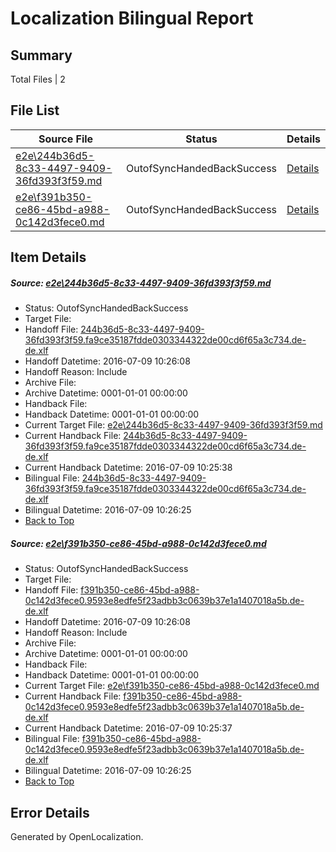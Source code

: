 # <a name='report-top'></a> Localization Bilingual Report

## Summary
 Total Files | 2

## File List
 Source File | Status | Details 
 ----------- | ------ | ------- 
 [e2e\244b36d5-8c33-4497-9409-36fd393f3f59.md](https://github.com/OpenLocalizationTestOrg/oltest/blob/b1a8e08f27080398978d5ddb516e51c824b76b92/e2e/244b36d5-8c33-4497-9409-36fd393f3f59.md) | OutofSyncHandedBackSuccess | [Details](#a466077c874c510cd1bf2deab5c128b1cc654afb2)
 [e2e\f391b350-ce86-45bd-a988-0c142d3fece0.md](https://github.com/OpenLocalizationTestOrg/oltest/blob/b1a8e08f27080398978d5ddb516e51c824b76b92/e2e/f391b350-ce86-45bd-a988-0c142d3fece0.md) | OutofSyncHandedBackSuccess | [Details](#e92ad22262248ff8dd64070588579293f8efe1873)

## Item Details
##### <a name='a466077c874c510cd1bf2deab5c128b1cc654afb2'></a> Source: [e2e\244b36d5-8c33-4497-9409-36fd393f3f59.md](https://github.com/OpenLocalizationTestOrg/oltest/blob/b1a8e08f27080398978d5ddb516e51c824b76b92/e2e/244b36d5-8c33-4497-9409-36fd393f3f59.md)
* Status: OutofSyncHandedBackSuccess
* Target File: 
* Handoff File: [244b36d5-8c33-4497-9409-36fd393f3f59.fa9ce35187fdde0303344322de00cd6f65a3c734.de-de.xlf](https://github.com/OpenLocalizationTestOrg/olhandoff-e2e/blob/63cd002a6211383222537d724dac14ef846c591a/ol-handoff/OpenLocalizationTestOrg/oltest-dede-fly/ci/ht/244b36d5-8c33-4497-9409-36fd393f3f59.fa9ce35187fdde0303344322de00cd6f65a3c734.de-de.xlf)
* Handoff Datetime: 2016-07-09 10:26:08
* Handoff Reason: Include
* Archive File: 
* Archive Datetime: 0001-01-01 00:00:00
* Handback File: 
* Handback Datetime: 0001-01-01 00:00:00
* Current Target File: [e2e\244b36d5-8c33-4497-9409-36fd393f3f59.md](https://github.com/OpenLocalizationTestOrg/oltest-dede-fly/blob/6f90f717c8e9e08481958b89fa7527ca6a5975cd/e2e/244b36d5-8c33-4497-9409-36fd393f3f59.md)
* Current Handback File: [244b36d5-8c33-4497-9409-36fd393f3f59.fa9ce35187fdde0303344322de00cd6f65a3c734.de-de.xlf](https://github.com/OpenLocalizationTestOrg/olhandback-e2e/blob/2b3a3e095ed4a4348ed1b205f5203441ef751bc9/ol-handback/OpenLocalizationTestOrg/oltest-dede-fly/ci/ht/244b36d5-8c33-4497-9409-36fd393f3f59.fa9ce35187fdde0303344322de00cd6f65a3c734.de-de.xlf)
* Current Handback Datetime: 2016-07-09 10:25:38
* Bilingual File: [244b36d5-8c33-4497-9409-36fd393f3f59.fa9ce35187fdde0303344322de00cd6f65a3c734.de-de.xlf](https://github.com/OpenLocalizationTestOrg/olhandback-e2e/blob/2b3a3e095ed4a4348ed1b205f5203441ef751bc9/ol-handback/OpenLocalizationTestOrg/oltest-dede-fly/ci/ht/244b36d5-8c33-4497-9409-36fd393f3f59.fa9ce35187fdde0303344322de00cd6f65a3c734.de-de.xlf)
* Bilingual Datetime: 2016-07-09 10:26:25
* [Back to Top](#report-top)

##### <a name='e92ad22262248ff8dd64070588579293f8efe1873'></a> Source: [e2e\f391b350-ce86-45bd-a988-0c142d3fece0.md](https://github.com/OpenLocalizationTestOrg/oltest/blob/b1a8e08f27080398978d5ddb516e51c824b76b92/e2e/f391b350-ce86-45bd-a988-0c142d3fece0.md)
* Status: OutofSyncHandedBackSuccess
* Target File: 
* Handoff File: [f391b350-ce86-45bd-a988-0c142d3fece0.9593e8edfe5f23adbb3c0639b37e1a1407018a5b.de-de.xlf](https://github.com/OpenLocalizationTestOrg/olhandoff-e2e/blob/63cd002a6211383222537d724dac14ef846c591a/ol-handoff/OpenLocalizationTestOrg/oltest-dede-fly/ci/ht/f391b350-ce86-45bd-a988-0c142d3fece0.9593e8edfe5f23adbb3c0639b37e1a1407018a5b.de-de.xlf)
* Handoff Datetime: 2016-07-09 10:26:08
* Handoff Reason: Include
* Archive File: 
* Archive Datetime: 0001-01-01 00:00:00
* Handback File: 
* Handback Datetime: 0001-01-01 00:00:00
* Current Target File: [e2e\f391b350-ce86-45bd-a988-0c142d3fece0.md](https://github.com/OpenLocalizationTestOrg/oltest-dede-fly/blob/6f90f717c8e9e08481958b89fa7527ca6a5975cd/e2e/f391b350-ce86-45bd-a988-0c142d3fece0.md)
* Current Handback File: [f391b350-ce86-45bd-a988-0c142d3fece0.9593e8edfe5f23adbb3c0639b37e1a1407018a5b.de-de.xlf](https://github.com/OpenLocalizationTestOrg/olhandback-e2e/blob/2b3a3e095ed4a4348ed1b205f5203441ef751bc9/ol-handback/OpenLocalizationTestOrg/oltest-dede-fly/ci/ht/f391b350-ce86-45bd-a988-0c142d3fece0.9593e8edfe5f23adbb3c0639b37e1a1407018a5b.de-de.xlf)
* Current Handback Datetime: 2016-07-09 10:25:37
* Bilingual File: [f391b350-ce86-45bd-a988-0c142d3fece0.9593e8edfe5f23adbb3c0639b37e1a1407018a5b.de-de.xlf](https://github.com/OpenLocalizationTestOrg/olhandback-e2e/blob/2b3a3e095ed4a4348ed1b205f5203441ef751bc9/ol-handback/OpenLocalizationTestOrg/oltest-dede-fly/ci/ht/f391b350-ce86-45bd-a988-0c142d3fece0.9593e8edfe5f23adbb3c0639b37e1a1407018a5b.de-de.xlf)
* Bilingual Datetime: 2016-07-09 10:26:25
* [Back to Top](#report-top)


## Error Details

Generated by OpenLocalization.
